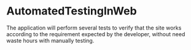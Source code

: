 # AutomatedTestingInWeb
 The application will perform several tests to verify that the site works according to the requirement expected by the developer, without need waste hours with manually testing.
